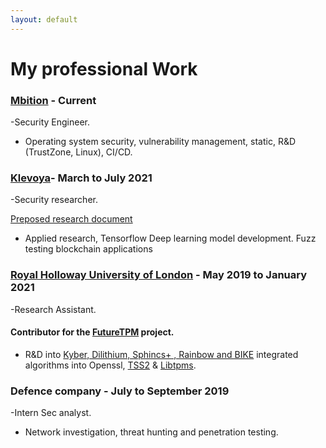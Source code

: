 ```yaml
---
layout: default
--- 
```


# My professional Work

### [Mbition](https://group.mercedes-benz.com/karriere/ueber-uns/standorte/standort-detailseite-240192.html) - Current
-Security Engineer.

- Operating system security, vulnerability management, static, R&D (TrustZone, Linux), CI/CD.

### [Klevoya](https://klevoya.com)- March to July 2021
-Security researcher. 

[Preposed research document](https://www.dropbox.com/s/4kvo6rlfgpdpbui/TextGenFuzz.pdf?dl=0)
-  Applied research, Tensorflow Deep learning model development. Fuzz testing blockchain applications

### [Royal Holloway University of London](https://www.royalholloway.ac.uk) - May 2019 to January 2021 
-Research Assistant. 
#### Contributor for the [FutureTPM](https://futuretpm.eu/index.php/home/technical-approach) project.
- R&D into [Kyber, Dilithium, Sphincs+ , Rainbow and BIKE](https://csrc.nist.gov/Projects/post-quantum-cryptography/post-quantum-cryptography-standardization/round-3-submissions)      integrated algorithms into Openssl, [TSS2](https://www.mankier.com/package/tss2) & [Libtpms](https://github.com/stefanberger/libtpms).

### Defence company - July to September 2019
-Intern Sec analyst.

- Network investigation, threat hunting and penetration testing.

